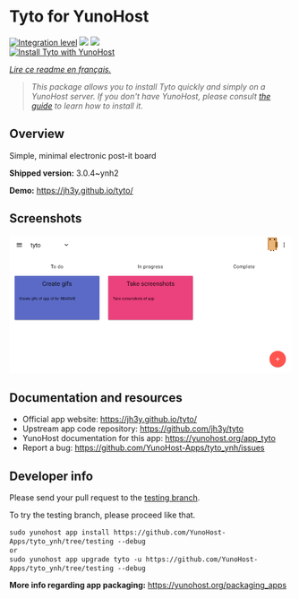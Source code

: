 <!--
N.B.: This README was automatically generated by https://github.com/YunoHost/apps/tree/master/tools/README-generator
It shall NOT be edited by hand.
-->

# Tyto for YunoHost

[![Integration level](https://dash.yunohost.org/integration/tyto.svg)](https://dash.yunohost.org/appci/app/tyto) ![](https://ci-apps.yunohost.org/ci/badges/tyto.status.svg) ![](https://ci-apps.yunohost.org/ci/badges/tyto.maintain.svg)  
[![Install Tyto with YunoHost](https://install-app.yunohost.org/install-with-yunohost.svg)](https://install-app.yunohost.org/?app=tyto)

*[Lire ce readme en français.](./README_fr.md)*

> *This package allows you to install Tyto quickly and simply on a YunoHost server.
If you don't have YunoHost, please consult [the guide](https://yunohost.org/#/install) to learn how to install it.*

## Overview

Simple, minimal electronic post-it board

**Shipped version:** 3.0.4~ynh2

**Demo:** https://jh3y.github.io/tyto/

## Screenshots

![](./doc/screenshots/screenshot.png)

## Documentation and resources

* Official app website: https://jh3y.github.io/tyto/
* Upstream app code repository: https://github.com/jh3y/tyto
* YunoHost documentation for this app: https://yunohost.org/app_tyto
* Report a bug: https://github.com/YunoHost-Apps/tyto_ynh/issues

## Developer info

Please send your pull request to the [testing branch](https://github.com/YunoHost-Apps/tyto_ynh/tree/testing).

To try the testing branch, please proceed like that.
```
sudo yunohost app install https://github.com/YunoHost-Apps/tyto_ynh/tree/testing --debug
or
sudo yunohost app upgrade tyto -u https://github.com/YunoHost-Apps/tyto_ynh/tree/testing --debug
```

**More info regarding app packaging:** https://yunohost.org/packaging_apps